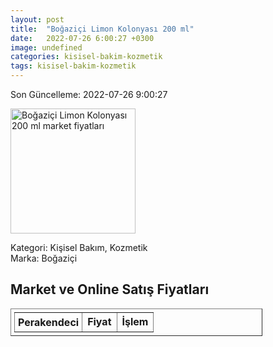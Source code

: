 ```yaml
---
layout: post
title:  "Boğaziçi Limon Kolonyası 200 ml"
date:   2022-07-26 6:00:27 +0300
image: undefined
categories: kisisel-bakim-kozmetik
tags: kisisel-bakim-kozmetik
---
```


Son Güncelleme: 2022-07-26 9:00:27

<img src="undefined" width="200" alt="Boğaziçi Limon Kolonyası 200 ml market fiyatları" />

Kategori: Kişisel Bakım, Kozmetik
<br />
Marka: Boğaziçi

<h2>Market ve Online Satış Fiyatları</h2>

<table border="1" style="padding: 5px;width:80%;">
  <tr>
    <td style="padding: 5px;"><strong>Perakendeci</strong></td>
    <td><strong>Fiyat</strong></td>
    <td><strong>İşlem</strong></td>
  </tr>
  
</table>
